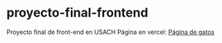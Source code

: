# proyecto-final-frontend
Proyecto final de front-end en USACH
Página en vercel: [Página de gatos](https://tarea-9-frontend.vercel.app/)